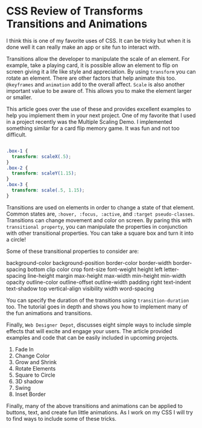 # CSS Review of Transforms Transitions and Animations

I think this is one of my favorite uses of CSS. It can be tricky but when it is done well it can really make an app or site fun to interact with.

Transitions allow the developer to manipulate the scale of an element. For example, take a playing card, it is possible allow an element to flip on screen giving it a life like style and appreciation. By using `transform` you can rotate an element. There are other factors that help animate this too. `@keyframes` and `animation` add to the overall affect. `Scale` is also another important value to be aware of. This allows you to make the element larger or smaller.

This article goes over the use of these and provides excellent examples to help you implement them in your next project. One of my favorite that I used in a project recently was the Multiple Scaling Demo. I implemented something similar for a card flip memory game. It was fun and not too difficult.

```css

.box-1 {
  transform: scaleX(.5);
}
.box-2 {
  transform: scaleY(1.15);
}
.box-3 {
  transform: scale(.5, 1.15);
}

```
Transitions are used on elements in order to change a state of that element. Common states are, `:hover, :focus, :active`, and `:target pseudo-classes`. Transitions can change movement and color on screen. By paring this with `transitional property`, you can manipulate the properties in conjunction with other transitional properties. You can take a square box and turn it into a circle!

Some of these transitional properties to consider are:

background-color
background-position
border-color
border-width
border-spacing
bottom
clip
color
crop
font-size
font-weight
height
left
letter-spacing
line-height
margin
max-height
max-width
min-height
min-width
opacity
outline-color
outline-offset
outline-width
padding
right
text-indent
text-shadow
top
vertical-align
visibility
width
word-spacing

You can specify the duration of the transitions using `transition-duration` too. The tutorial goes in depth and shows you how to implement many of the fun animations and transitions.

Finally, `Web Designer Depot`, discusses eight simple ways to include simple effects that will excite and engage your users. The article provided examples and code that can be easily included in upcoming projects.

1. Fade In
2. Change Color
3. Grow and Shrink
4. Rotate Elements
5. Square to Circle
6. 3D shadow
7. Swing
8. Inset Border

Finally, many of the above transitions and animations can be applied to buttons, text, and create fun little animations. As I work on my CSS I will try to find ways to include some of these tricks.
